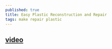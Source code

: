 ```yaml
---
published: true
title: Easy Plastic Reconstruction and Repair
tags: make repair plastic
---
```

## [video](https://www.youtube.com/watch?v=n1meoZaHYZo)